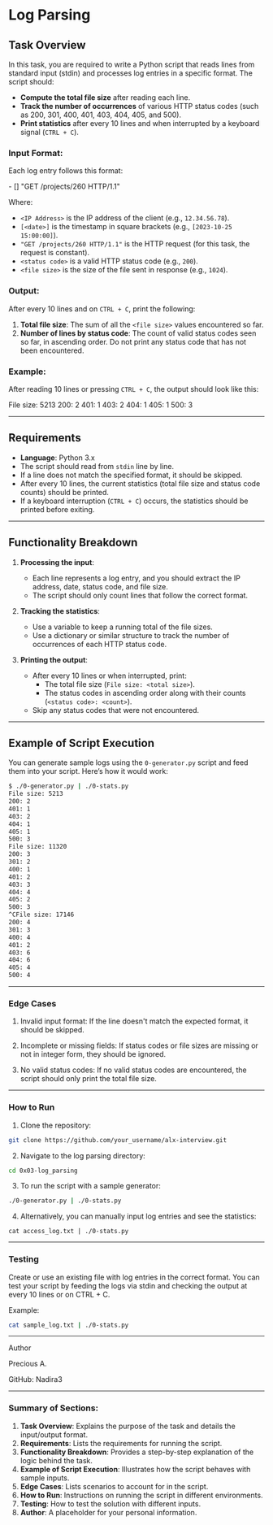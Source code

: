 # Log Parsing

## Task Overview

In this task, you are required to write a Python script that reads lines from standard input (stdin) and processes log entries in a specific format. The script should:

- **Compute the total file size** after reading each line.
- **Track the number of occurrences** of various HTTP status codes (such as 200, 301, 400, 401, 403, 404, 405, and 500).
- **Print statistics** after every 10 lines and when interrupted by a keyboard signal (`CTRL + C`).

### Input Format:
Each log entry follows this format:

<IP Address> - [<date>] "GET /projects/260 HTTP/1.1" <status code> <file size>

Where:
- `<IP Address>` is the IP address of the client (e.g., `12.34.56.78`).
- `[<date>]` is the timestamp in square brackets (e.g., `[2023-10-25 15:00:00]`).
- `"GET /projects/260 HTTP/1.1"` is the HTTP request (for this task, the request is constant).
- `<status code>` is a valid HTTP status code (e.g., `200`).
- `<file size>` is the size of the file sent in response (e.g., `1024`).

### Output:
After every 10 lines and on `CTRL + C`, print the following:
1. **Total file size**: The sum of all the `<file size>` values encountered so far.
2. **Number of lines by status code**: The count of valid status codes seen so far, in ascending order. Do not print any status code that has not been encountered.

### Example:
After reading 10 lines or pressing `CTRL + C`, the output should look like this:

File size: 5213 200: 2 401: 1 403: 2 404: 1 405: 1 500: 3

---

## Requirements

- **Language**: Python 3.x
- The script should read from `stdin` line by line.
- If a line does not match the specified format, it should be skipped.
- After every 10 lines, the current statistics (total file size and status code counts) should be printed.
- If a keyboard interruption (`CTRL + C`) occurs, the statistics should be printed before exiting.

---

## Functionality Breakdown

1. **Processing the input**:
   - Each line represents a log entry, and you should extract the IP address, date, status code, and file size.
   - The script should only count lines that follow the correct format.

2. **Tracking the statistics**:
   - Use a variable to keep a running total of the file sizes.
   - Use a dictionary or similar structure to track the number of occurrences of each HTTP status code.

3. **Printing the output**:
   - After every 10 lines or when interrupted, print:
     - The total file size (`File size: <total size>`).
     - The status codes in ascending order along with their counts (`<status code>: <count>`).
   - Skip any status codes that were not encountered.

---

## Example of Script Execution

You can generate sample logs using the `0-generator.py` script and feed them into your script. Here’s how it would work:

```bash
$ ./0-generator.py | ./0-stats.py
File size: 5213
200: 2
401: 1
403: 2
404: 1
405: 1
500: 3
File size: 11320
200: 3
301: 2
400: 1
401: 2
403: 3
404: 4
405: 2
500: 3
^CFile size: 17146
200: 4
301: 3
400: 4
401: 2
403: 6
404: 6
405: 4
500: 4
```

---

### Edge Cases

1. Invalid input format: If the line doesn't match the expected format, it should be skipped.


2. Incomplete or missing fields: If status codes or file sizes are missing or not in integer form, they should be ignored.


3. No valid status codes: If no valid status codes are encountered, the script should only print the total file size.




---

### How to Run

1. Clone the repository:
```bash
git clone https://github.com/your_username/alx-interview.git
```

2. Navigate to the log parsing directory:
```bash
cd 0x03-log_parsing
```

3. To run the script with a sample generator:
```bash
./0-generator.py | ./0-stats.py
```

4. Alternatively, you can manually input log entries and see the statistics:
```
cat access_log.txt | ./0-stats.py
```



---

### Testing

Create or use an existing file with log entries in the correct format. You can test your script by feeding the logs via stdin and checking the output at every 10 lines or on CTRL + C.

Example:
```bash
cat sample_log.txt | ./0-stats.py
```

---

Author

Precious A.

GitHub: Nadira3


---

### Summary of Sections:
1. **Task Overview**: Explains the purpose of the task and details the input/output format.
2. **Requirements**: Lists the requirements for running the script.
3. **Functionality Breakdown**: Provides a step-by-step explanation of the logic behind the task.
4. **Example of Script Execution**: Illustrates how the script behaves with sample inputs.
5. **Edge Cases**: Lists scenarios to account for in the script.
6. **How to Run**: Instructions on running the script in different environments.
7. **Testing**: How to test the solution with different inputs.
8. **Author**: A placeholder for your personal information.
